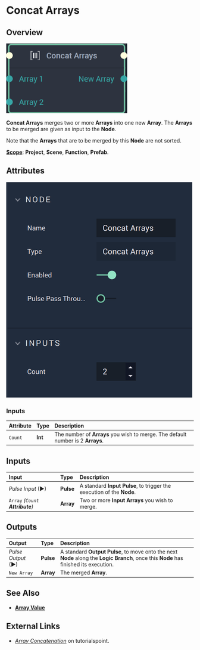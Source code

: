 # Concat Arrays

## Overview

![The Concat Arrays Node.](../../.gitbook/assets/concatarraysnode20241.png)

**Concat Arrays** merges two or more **Arrays** into one new **Array**. The **Arrays** to be merged are given as input to the **Node**.

Note that the **Arrays** that are to be merged by this **Node** are not sorted.

[**Scope**](../overview.md#scopes): **Project**, **Scene**, **Function**, **Prefab**.

## Attributes

![The Concat Arrays Node Attributes](../../.gitbook/assets/concatarrayattributes.png)

### Inputs

| Attribute | Type | Description |
| :--- | :--- | :--- |
| `Count` | **Int** | The number of **Arrays** you wish to merge. The default number is 2 **Arrays**. |

## Inputs

| Input | Type | Description |
| :--- | :--- | :--- |
| _Pulse Input_ \(►\) | **Pulse** | A standard **Input Pulse**, to trigger the execution of the **Node**. |
| `Array`  _\(`Count`  **Attribute**\)_ | **Array** | Two or more **Input** **Arrays** you wish to merge. |

## Outputs

| Output | Type | Description |
| :--- | :--- | :--- |
| _Pulse Output_ \(►\) | **Pulse** | A standard **Output Pulse**, to move onto the next **Node** along the **Logic Branch**, once this **Node** has finished its execution. |
| `New Array` | **Array** | The merged **Array**. |

## See Also

* [**Array Value**](array-value.md)

## External Links

* [_Array Concatenation_](https://www.tutorialspoint.com/learn_c_by_examples/array_concatenation_program_in_c.htm) on tutorialspoint.

